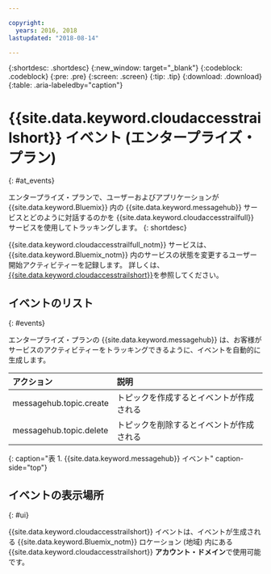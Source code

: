 ```yaml
---

copyright:
  years: 2016, 2018
lastupdated: "2018-08-14"

---
```


{:shortdesc: .shortdesc}
{:new_window: target="_blank"}
{:codeblock: .codeblock}
{:pre: .pre}
{:screen: .screen}
{:tip: .tip}
{:download: .download}
{:table: .aria-labeledby="caption"}

<!-- Name your file `at-events.md` and include it in the Reference nav group in your toc file. -->

# {{site.data.keyword.cloudaccesstrailshort}} イベント (エンタープライズ・プラン)
{: #at_events}

エンタープライズ・プランで、ユーザーおよびアプリケーションが {{site.data.keyword.Bluemix}} 内の {{site.data.keyword.messagehub}} サービスとどのように対話するのかを {{site.data.keyword.cloudaccesstrailfull}} サービスを使用してトラッキングします。 
{: shortdesc}

{{site.data.keyword.cloudaccesstrailfull_notm}} サービスは、{{site.data.keyword.Bluemix_notm}} 内のサービスの状態を変更するユーザー開始アクティビティーを記録します。 詳しくは、[{{site.data.keyword.cloudaccesstrailshort}}](/docs/services/cloud-activity-tracker/index.html#getting-started-with-cla)を参照してください。

<!-- You can create different sections to group events by area. -->

## イベントのリスト
{: #events}

<!-- Make sure you introduce the table with a detailed description that immediately precedes it. For example, see https://console.bluemix.net/docs/services/cloud-activity-tracker/services/at_events_cf.html#catalog. -->

エンタープライズ・プランの {{site.data.keyword.messagehub}} は、お客様がサービスのアクティビティーをトラッキングできるように、イベントを自動的に生成します。

| アクション | 説明 |
|:-------|:------------|
| messagehub.topic.create | トピックを作成するとイベントが作成される|
| messagehub.topic.delete | トピックを削除するとイベントが作成される|
{: caption="表 1. {{site.data.keyword.messagehub}} イベント" caption-side="top"}

## イベントの表示場所
{: #ui}

<!-- For example, choose one of the following two options. -->

<!-- Option 2: Add the following sentence if your service sends events to the account domain. -->

{{site.data.keyword.cloudaccesstrailshort}} イベントは、イベントが生成される {{site.data.keyword.Bluemix_notm}} ロケーション (地域) 内にある {{site.data.keyword.cloudaccesstrailshort}} **アカウント・ドメイン**で使用可能です。










